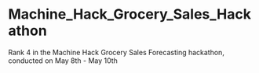 # Machine_Hack_Grocery_Sales_Hackathon
Rank 4 in the Machine Hack Grocery Sales Forecasting hackathon, conducted on May 8th - May 10th
